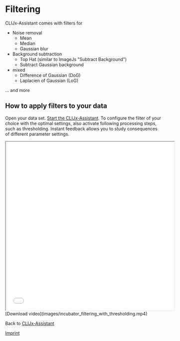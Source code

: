 # Filtering
CLIJx-Assistant comes with filters for 
* Noise removal
  * Mean
  * Median
  * Gaussian blur
* Background subtraction
  * Top Hat (similar to ImageJs "Subtract Background")
  * Subtract Gaussian background
* mixed
  * Difference of Gaussian (DoG)
  * Laplacien of Gaussian (LoG)
  
... and more
  

## How to apply filters to your data
Open your data set. [Start the CLIJx-Assistant](https://clij.github.io/assistant/getting_started). 
To configure the filter of your choice with the optimal settings, also activate following processing steps, 
such as thresholding. Instant feedback allows you to study consequences of different parameter settings.

<iframe src="images/incubator_filtering_with_thresholding.mp4" width="540" height="540"></iframe>
[Download video](images/incubator_filtering_with_thresholding.mp4) 

Back to [CLIJx-Assistant](https://clij.github.io/assistant)

[Imprint](https://clij.github.io/imprint)

